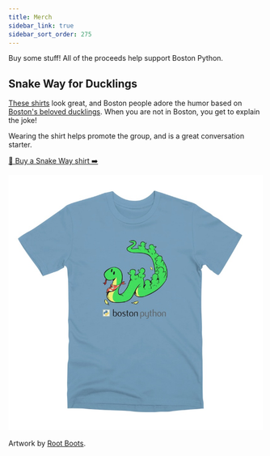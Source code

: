 ```yaml
---
title: Merch
sidebar_link: true
sidebar_sort_order: 275
---
```


Buy some stuff!  All of the proceeds help support Boston Python.

## Snake Way for Ducklings

[These shirts][snakeway] look great, and Boston people adore the humor based on
[Boston's beloved ducklings][sculpture].  When you are not in Boston, you get
to explain the joke!

Wearing the shirt helps promote the group, and is a great conversation starter.

[👕 Buy a Snake Way shirt ➡️][snakeway]

[![Snake Way for Ducklings T-Shirt](assets/images/swfd-shirt.jpg)][snakeway]

Artwork by [Root Boots](https://www.rootboots.art/).

[sculpture]: https://en.wikipedia.org/wiki/Make_Way_for_Ducklings#Cultural_effects
[snakeway]: https://nedbat.threadless.com/designs/snake-way-for-ducklings
